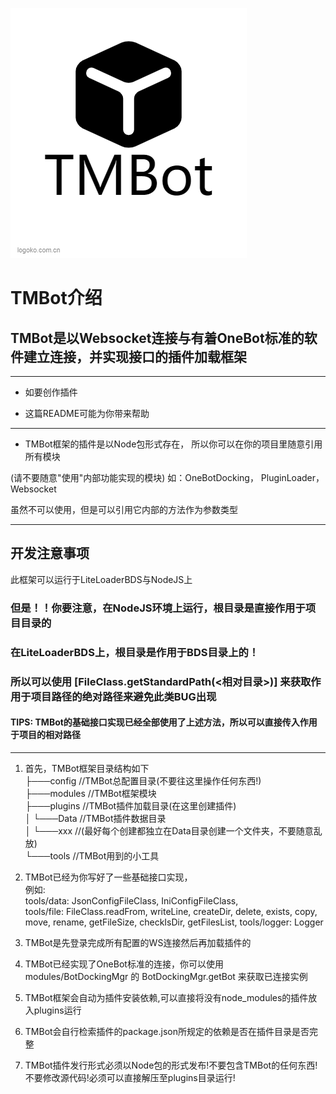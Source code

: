 ![Logo](./logo.png)
# TMBot介绍
## TMBot是以Websocket连接与有着OneBot标准的软件建立连接，并实现接口的插件加载框架
---
- 如要创作插件
* 这篇README可能为你带来帮助
---
* TMBot框架的插件是以Node包形式存在，
所以你可以在你的项目里随意引用所有模块

(请不要随意"使用"内部功能实现的模块)
如：OneBotDocking， PluginLoader，Websocket

虽然不可以使用，但是可以引用它内部的方法作为参数类型

---

## 开发注意事项
此框架可以运行于LiteLoaderBDS与NodeJS上
### 但是！！你要注意，在NodeJS环境上运行，根目录是直接作用于项目目录的
### 在LiteLoaderBDS上，根目录是作用于BDS目录上的！
### 所以可以使用 [FileClass.getStandardPath(<相对目录>)] 来获取作用于项目路径的绝对路径来避免此类BUG出现
#### TIPS: TMBot的基础接口实现已经全部使用了上述方法，所以可以直接传入作用于项目的相对路径


---

1. 首先，TMBot框架目录结构如下\
├───config //TMBot总配置目录(不要往这里操作任何东西!)\
├───modules //TMBot框架模块\
├───plugins //TMBot插件加载目录(在这里创建插件)\
│   └───Data //TMBot插件数据目录\
│       └───xxx //(最好每个创建都独立在Data目录创建一个文件夹，不要随意乱放)\
└───tools //TMBot用到的小工具

2. TMBot已经为你写好了一些基础接口实现，\
例如:\
tools/data: JsonConfigFileClass, IniConfigFileClass, \
tools/file: FileClass.readFrom, writeLine, createDir, delete, exists, copy, move, rename, getFileSize, checkIsDir, getFilesList,
tools/logger: Logger

3. TMBot是先登录完成所有配置的WS连接然后再加载插件的
4. TMBot已经实现了OneBot标准的连接，你可以使用 modules/BotDockingMgr 的 BotDockingMgr.getBot 来获取已连接实例
5. TMBot框架会自动为插件安装依赖,可以直接将没有node_modules的插件放入plugins运行
6. TMBot会自行检索插件的package.json所规定的依赖是否在插件目录是否完整
7. TMBot插件发行形式必须以Node包的形式发布!不要包含TMBot的任何东西!不要修改源代码!必须可以直接解压至plugins目录运行!